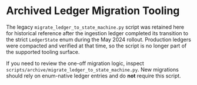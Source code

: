 # Archived Ledger Migration Tooling

The legacy `migrate_ledger_to_state_machine.py` script was retained here for
historical reference after the ingestion ledger completed its transition to the
strict `LedgerState` enum during the May 2024 rollout. Production ledgers were
compacted and verified at that time, so the script is no longer part of the
supported tooling surface.

If you need to review the one-off migration logic, inspect
`scripts/archive/migrate_ledger_to_state_machine.py`. New migrations should rely
on enum-native ledger entries and do **not** require this script.
